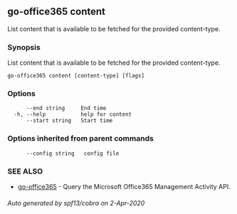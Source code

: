 ## go-office365 content

List content that is available to be fetched for the provided content-type.

### Synopsis

List content that is available to be fetched for the provided content-type.

```
go-office365 content [content-type] [flags]
```

### Options

```
      --end string     End time
  -h, --help           help for content
      --start string   Start time
```

### Options inherited from parent commands

```
      --config string   config file
```

### SEE ALSO

* [go-office365](go-office365.md)	 - Query the Microsoft Office365 Management Activity API.

###### Auto generated by spf13/cobra on 2-Apr-2020
